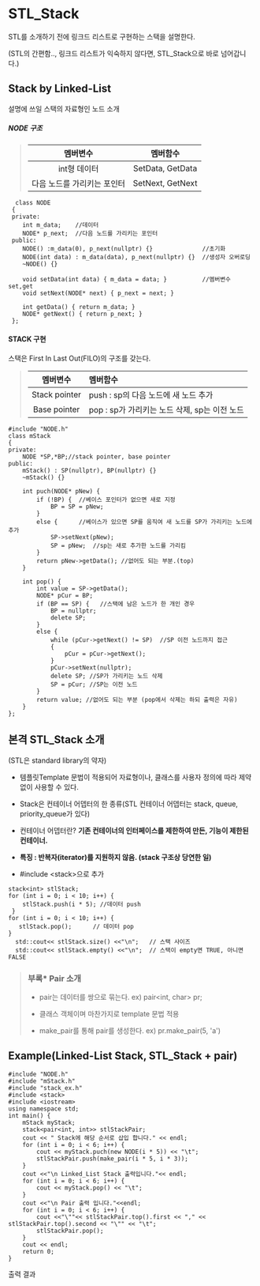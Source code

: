 STL_Stack
=========

STL를 소개하기 전에 링크드 리스트로 구현하는 스택을 설명한다.

(STL의 간편함.., 링크드 리스트가 익숙하지 않다면, STL_Stack으로 바로 넘어갑니다.)

Stack by Linked-List
--------------------

설명에 쓰일 스택의 자료형인 노드 소개

##### NODE 구조

> | 멤버변수                    | 멤버함수         |
> |:---------------------------:|:----------------:|
> |        int형 데이터         | SetData, GetData |
> | 다음 노드를 가리키는 포인터 | SetNext, GetNext |

```
  class NODE
 {
 private:
    int m_data;    //데이터
    NODE* p_next;  //다음 노드를 가리키는 포인터
 public:
    NODE() :m_data(0), p_next(nullptr) {}              //초기화
    NODE(int data) : m_data(data), p_next(nullptr) {}  //생성자 오버로딩
    ~NODE() {}

    void setData(int data) { m_data = data; }          //멤버변수 set,get
    void setNext(NODE* next) { p_next = next; }

    int getData() { return m_data; }    
    NODE* getNext() { return p_next; }
 };
```

#### STACK 구현

스택은 First In Last Out(FILO)의 구조를 갖는다.

> | 멤버변수      | 멤버함수                                      |
> |:-------------:|:----------------------------------------------|
> | Stack pointer | push : sp의 다음 노드에 새 노드 추가          |
> | Base pointer  | pop : sp가 가리키는 노드 삭제, sp는 이전 노드 |

```
#include "NODE.h"
class mStack
{
private:
    NODE *SP,*BP;//stack pointer, base pointer
public:
    mStack() : SP(nullptr), BP(nullptr) {}
    ~mStack() {}

    int puch(NODE* pNew) {
        if (!BP) {  //베이스 포인터가 없으면 새로 지정
            BP = SP = pNew;
        }
        else {      //베이스가 있으면 SP를 움직여 새 노드를 SP가 가리키는 노드에 추가
            SP->setNext(pNew);
            SP = pNew;  //sp는 새로 추가한 노드를 가리킴
        }
        return pNew->getData(); //없어도 되는 부분.(top)
    }

    int pop() {
		int value = SP->getData();
		NODE* pCur = BP;
		if (BP == SP) {   //스택에 남은 노드가 한 개인 경우
			BP = nullptr;
			delete SP;
		}
		else {
			while (pCur->getNext() != SP)  //SP 이전 노드까지 접근
			{
				pCur = pCur->getNext();
			}
			pCur->setNext(nullptr);  
			delete SP; //SP가 가리키는 노드 삭제
			SP = pCur; //SP는 이전 노드
		}
		return value; //없어도 되는 부분 (pop에서 삭제는 하되 출력은 자유)
	}
};
```

본격 STL_Stack 소개
-------------------

(STL은 standard library의 약자)

-	템플릿Template 문법이 적용되어 자료형이나, 클래스를 사용자 정의에 따라 제약없이 사용할 수 있다.
-	Stack은 컨테이너 어뎁터의 한 종류(STL 컨테이너 어뎁터는 stack, queue, priority_queue가 있다)
-	컨테이너 어뎁터란? **기존 컨테이너의 인터페이스를 제한하여 만든, 기능이 제한된 컨테이너.**
-	**특징 : 반복자(iterator)를 지원하지 않음. (stack 구조상 당연한 일)**

-	#include \<stack\>으로 추가

```
stack<int> stlStack;
for (int i = 0; i < 10; i++) {
    stlStack.push(i * 5); //데이터 push
 }
for (int i = 0; i < 10; i++) {
   stlStack.pop();      // 데이터 pop
}
  std::cout<< stlStack.size() <<"\n";   // 스택 사이즈
  std::cout<< stlStack.empty() <<"\n";  // 스택이 empty면 TRUE, 아니면 FALSE
```

> ### 부록* Pair 소개
>
> -	pair는 데이터를 쌍으로 묶는다. ex) pair<int, char> pr;
>
> -	클래스 객체이며 마찬가지로 template 문법 적용
>
> -	make_pair를 통해 pair를 생성한다. ex) pr.make_pair(5, 'a')
>

Example(Linked-List Stack, STL_Stack + pair)
--------------------------------------------

```
#include "NODE.h"
#include "mStack.h"
#include "stack_ex.h"
#include <stack>
#include <iostream>
using namespace std;
int main() {
    mStack myStack;
    stack<pair<int, int>> stlStackPair;
    cout << " Stack에 해당 순서로 삽입 합니다." << endl;
    for (int i = 0; i < 6; i++) {
        cout << myStack.puch(new NODE(i * 5)) << "\t";      
        stlStackPair.push(make_pair(i * 5, i * 3));
    }
    cout <<"\n Linked_List Stack 출력입니다."<< endl;
    for (int i = 0; i < 6; i++) {
        cout << myStack.pop() << "\t";              
    }
    cout <<"\n Pair 출력 입니다."<<endl;
    for (int i = 0; i < 6; i++) {
        cout <<"\""<< stlStackPair.top().first << "," << stlStackPair.top().second << "\"" << "\t";
        stlStackPair.pop();
    }   
    cout << endl;
    return 0;
}
```

출력 결과
